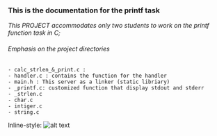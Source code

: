### This is the documentation for the printf task

*This PROJECT accommodates only two students to work on the printf function task in C;*

###### Emphasis on the project directories
```- _putchar.c : Self customized function that display a single item to stdout and stderr
- calc_strlen_&_print.c : 
- handler.c : contains the function for the handler
- main.h : This server as a linker (static libriary)
- _printf.c: customized function that display stdout and stderr   
- _strlen.c    
- char.c                   
- intiger.c   
- string.c
```
Inline-style:
![alt text](https://www.shutterstock.com/image-vector/programmer-creates-new-project-vector-600w-1732352233.jpg "Doing Hard things!")
